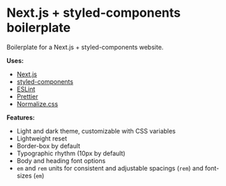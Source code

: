 # Next.js + styled-components boilerplate

Boilerplate for a Next.js + styled-components website.

**Uses:**

- [Next.js](https://nextjs.org/)
- [styled-components](https://styled-components.com/)
- [ESLint](https://eslint.org/)
- [Prettier](https://prettier.io/)
- [Normalize.css](https://necolas.github.io/normalize.css/)

**Features:**

- Light and dark theme, customizable with CSS variables
- Lightweight reset
- Border-box by default
- Typographic rhythm (10px by default)
- Body and heading font options
- `em` and `rem` units for consistent and adjustable spacings (`rem`) and font-sizes (`em`)
